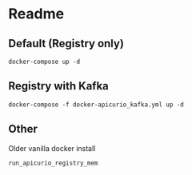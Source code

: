 # Readme

## Default (Registry only)

```
docker-compose up -d
```

## Registry with Kafka

```
docker-compose -f docker-apicurio_kafka.yml up -d
```

## Other

Older vanilla docker install

```
run_apicurio_registry_mem
```
